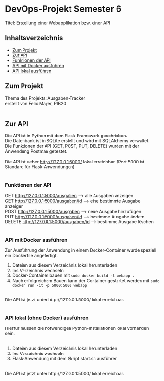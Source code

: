 # DevOps-Projekt Semester 6

Titel: Erstellung einer Webapplikation bzw. einer API

## Inhaltsverzeichnis

- [Zum Projekt](#zum-projekt)
- [Zur API](#zur-api)
- [Funktionen der API](#funktionen-der-api)
- [API mit Docker ausführen](#api-mit-docker-ausführen)
- [API lokal ausführen](#api-lokal-ohne-docker-ausführen)


## Zum Projekt

Thema des Projekts: Ausgaben-Tracker <br>
erstellt von Felix Mayer, PIB20 <br>
<br>

## Zur API

Die API ist in Python mit dem Flask-Framework geschrieben. <br>
Die Datenbank ist in SQLite erstellt und wird mit SQLAlchemy verwaltet. <br>
Die Funktionen der API (GET, POST, PUT, DELETE) wurden mit der Anwendung Postman getestet. <br>
<br>
Die API ist ueber http://127.0.0.1:5000/ lokal erreichbar. (Port 5000 ist Standard für Flask-Anwendungen) <br>
<br>

### Funktionen der API

GET http://127.0.0.1:5000/ausgaben        --> alle Ausgaben anzeigen <br>
GET http://127.0.0.1:5000/ausgaben/id     --> eine bestimmte Ausgabe anzeigen <br>
POST http://127.0.0.1:5000/ausgaben       --> neue Ausgabe hinzufügen <br>
PUT http://127.0.0.1:5000/ausgaben/id     --> bestimme Ausgabe ändern <br>
DELETE http://127.0.0.1:5000/ausgaben/id  --> bestimme Ausgabe löschen <br>
<br>

### API mit Docker ausführen

Zur Ausführung der Anwendung in einem Docker-Container wurde speziell ein Dockerfile angefertigt. <br>

1. Dateien aus diesem Verzeichnis lokal herunterladen <br>
2. Ins Verzeichnis wechseln <br>
3. Docker-Container bauen mit  ``` sudo docker build -t webapp . ``` <br>
4. Nach erfolgreichem Bauen kann der Container gestartet werden mit ``` sudo docker run -it -p 5000:5000 webapp ``` <br>
<br>
Die API ist jetzt unter http://127.0.0.1:5000/ lokal erreichbar. <br>
<br>

### API lokal (ohne Docker) ausführen

Hierfür müssen die notwendigen Python-Installationen lokal vorhanden sein. <br>
<br>
1. Dateien aus diesem Verzeichnis lokal herunterladen <br>
2. Ins Verzeichnis wechseln <br>
3. Flask-Anwendung mit dem Skript start.sh ausführen <br>
<br>
Die API ist jetzt unter http://127.0.0.1:5000/ lokal erreichbar. <br>